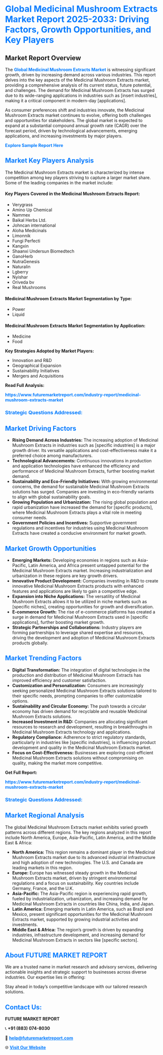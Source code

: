 <h1 style="color: #007BFF;">Global Medicinal Mushroom Extracts Market Report 2025-2033: Driving Factors, Growth Opportunities, and Key Players</h1>

<section id="overview">
<h2>Market Report Overview</h2>
<p>The <a href="https://www.futuremarketreport.com/industry-report/medicinal-mushroom-extracts-market" style="color: #007BFF; text-decoration: none;"><strong>Global Medicinal Mushroom Extracts Market</strong></a> is witnessing significant growth, driven by increasing demand across various industries. This report delves into the key aspects of the Medicinal Mushroom Extracts market, providing a comprehensive analysis of its current status, future potential, and challenges. The demand for Medicinal Mushroom Extracts has surged due to its wide-ranging applications in industries such as [insert industries], making it a critical component in modern-day [applications].</p>
<p>As consumer preferences shift and industries innovate, the Medicinal Mushroom Extracts market continues to evolve, offering both challenges and opportunities for stakeholders. The global market is expected to expand at a substantial compound annual growth rate (CAGR) over the forecast period, driven by technological advancements, emerging applications, and increasing investments by major players.</p>
</section>

<section id="overview">
<p><a href="https://www.futuremarketreport.com/request-sample/reportId=58875" style="color: #007BFF; text-decoration: none;"><strong>Explore Sample Report Here</strong></a></p>
</section>

<section id="key-players">
<h2 style="color: #007BFF;">Market Key Players Analysis</h2>
<p>The Medicinal Mushroom Extracts market is characterized by intense competition among key players striving to capture a larger market share. Some of the leading companies in the market include:</p>
<h4>Key Players Covered in the Medicinal Mushroom Extracts Report:</h4>
<ul><li>Verygrass</li><li>Amino Up Chemical</li><li>Nammex</li><li>Baikal Herbs Ltd.</li><li>Johncan international</li><li>Aloha Medicinals</li><li>Limonnik</li><li>Fungi Perfecti</li><li>Kangxin</li><li>Shaanxi Undersun Biomedtech</li><li>GanoHerb</li><li>NutraGenesis</li><li>Naturalin</li><li>Lgberry</li><li>Nyishar</li><li>Oriveda bv</li><li>Real Mushrooms</li></ul>
<h4>Medicinal Mushroom Extracts Market Segmentation by Type:</h4>
<ul><li>Power</li><li>Liquid</li></ul>

<h4>Medicinal Mushroom Extracts Market Segmentation by Application:</h4>
<ul><li>Medicine</li><li>Food</li></ul>
<p><strong>Key Strategies Adopted by Market Players:</strong></p>
<ul>
<li>Innovation and R&D</li>
<li>Geographical Expansion</li>
<li>Sustainability Initiatives</li>
<li>Mergers and Acquisitions</li>
</ul>
</section>

<section>
<p><strong>Read Full Analysis: </strong></p><a href="https://www.futuremarketreport.com/industry-report/medicinal-mushroom-extracts-market" style="color: #007BFF; text-decoration: none;"><strong>https://www.futuremarketreport.com/industry-report/medicinal-mushroom-extracts-market</strong></a>
<h3 style="color: #007BFF;">Strategic Questions Addressed:</h3>
</section>

<section id="driving-factors">
<h2 style="color: #007BFF;">Market Driving Factors</h2>
<ul>
<li><strong>Rising Demand Across Industries:</strong> The increasing adoption of Medicinal Mushroom Extracts in industries such as [specific industries] is a major growth driver. Its versatile applications and cost-effectiveness make it a preferred choice among manufacturers.</li>
<li><strong>Technological Advancements:</strong> Continuous innovations in production and application technologies have enhanced the efficiency and performance of Medicinal Mushroom Extracts, further boosting market demand.</li>
<li><strong>Sustainability and Eco-Friendly Initiatives:</strong> With growing environmental concerns, the demand for sustainable Medicinal Mushroom Extracts solutions has surged. Companies are investing in eco-friendly variants to align with global sustainability goals.</li>
<li><strong>Growing Population and Urbanization:</strong> The rising global population and rapid urbanization have increased the demand for [specific products], where Medicinal Mushroom Extracts plays a vital role in meeting consumer needs.</li>
<li><strong>Government Policies and Incentives:</strong> Supportive government regulations and incentives for industries using Medicinal Mushroom Extracts have created a conducive environment for market growth.</li>
</ul>
</section>

<section id="growth-opportunities">
<h2 style="color: #007BFF;">Market Growth Opportunities</h2>
<ul>
<li><strong>Emerging Markets:</strong> Developing economies in regions such as Asia-Pacific, Latin America, and Africa present untapped potential for the Medicinal Mushroom Extracts market. Increasing industrialization and urbanization in these regions are key growth drivers.</li>
<li><strong>Innovative Product Development:</strong> Companies investing in R&D to create innovative Medicinal Mushroom Extracts products with enhanced features and applications are likely to gain a competitive edge.</li>
<li><strong>Expansion into Niche Applications:</strong> The versatility of Medicinal Mushroom Extracts allows it to be utilized in niche markets such as [specific niches], creating opportunities for growth and diversification.</li>
<li><strong>E-commerce Growth:</strong> The rise of e-commerce platforms has created a surge in demand for Medicinal Mushroom Extracts used in [specific applications], further boosting market growth.</li>
<li><strong>Strategic Partnerships and Collaborations:</strong> Industry players are forming partnerships to leverage shared expertise and resources, driving the development and adoption of Medicinal Mushroom Extracts products globally.</li>
</ul>
</section>

<section id="trending-factors">
<h2 style="color: #007BFF;">Market Trending Factors</h2>
<ul>
<li><strong>Digital Transformation:</strong> The integration of digital technologies in the production and distribution of Medicinal Mushroom Extracts has improved efficiency and customer satisfaction.</li>
<li><strong>Customization and Personalization:</strong> Consumers are increasingly seeking personalized Medicinal Mushroom Extracts solutions tailored to their specific needs, prompting companies to offer customizable options.</li>
<li><strong>Sustainability and Circular Economy:</strong> The push towards a circular economy has driven demand for recyclable and reusable Medicinal Mushroom Extracts solutions.</li>
<li><strong>Increased Investment in R&D:</strong> Companies are allocating significant resources to research and development, resulting in breakthroughs in Medicinal Mushroom Extracts technology and applications.</li>
<li><strong>Regulatory Compliance:</strong> Adherence to strict regulatory standards, particularly in industries like [specific industries], is influencing product development and quality in the Medicinal Mushroom Extracts market.</li>
<li><strong>Focus on Cost-Effectiveness:</strong> Businesses are exploring cost-efficient Medicinal Mushroom Extracts solutions without compromising on quality, making the market more competitive.</li>
</ul>
</section>

<section>
<p><strong>Get Full Report: </strong></p><a href="https://www.futuremarketreport.com/industry-report/medicinal-mushroom-extracts-market" style="color: #007BFF; text-decoration: none;"><strong>https://www.futuremarketreport.com/industry-report/medicinal-mushroom-extracts-market</strong></a>
<h3 style="color: #007BFF;">Strategic Questions Addressed:</h3>
</section>


<section id="regional-analysis">
<h2 style="color: #007BFF;">Market Regional Analysis</h2>
<p>The global Medicinal Mushroom Extracts market exhibits varied growth patterns across different regions. The key regions analyzed in this report include North America, Europe, Asia-Pacific, Latin America, and the Middle East & Africa:</p>
<ul>
<li><strong>North America:</strong> This region remains a dominant player in the Medicinal Mushroom Extracts market due to its advanced industrial infrastructure and high adoption of new technologies. The U.S. and Canada are leading markets in this region.</li>
<li><strong>Europe:</strong> Europe has witnessed steady growth in the Medicinal Mushroom Extracts market, driven by stringent environmental regulations and a focus on sustainability. Key countries include Germany, France, and the U.K.</li>
<li><strong>Asia-Pacific:</strong> The Asia-Pacific region is experiencing rapid growth, fueled by industrialization, urbanization, and increasing demand for Medicinal Mushroom Extracts in countries like China, India, and Japan.</li>
<li><strong>Latin America:</strong> Emerging markets in Latin America, such as Brazil and Mexico, present significant opportunities for the Medicinal Mushroom Extracts market, supported by growing industrial activities and investments.</li>
<li><strong>Middle East & Africa:</strong> The region’s growth is driven by expanding industries, infrastructure development, and increasing demand for Medicinal Mushroom Extracts in sectors like [specific sectors].</li>
</ul>
</section>

<footer>
<h2 style="color: #007BFF;">About FUTURE MARKET REPORT</h2>
<p>We are a trusted name in market research and advisory services, delivering actionable insights and strategic support to businesses across diverse industries. Our expertise lies in offering:</p>

<p>Stay ahead in today’s competitive landscape with our tailored research solutions.</p>

<h2 style="color: #007BFF;">Contact Us:</h2>
<p><strong>FUTURE MARKET REPORT</strong></p>
<p>📞 <strong>+91 (883) 074-8030</strong></p>
<p>📧 <strong><a href="mailto:help@futuremarketreport.com" style="color: #007BFF;">help@futuremarketreport.com</a></strong></p>
<p>🌐 <strong><a href="https://www.futuremarketreport.com/" style="color: #007BFF;">Visit Our Website</a></strong></p>
</footer>